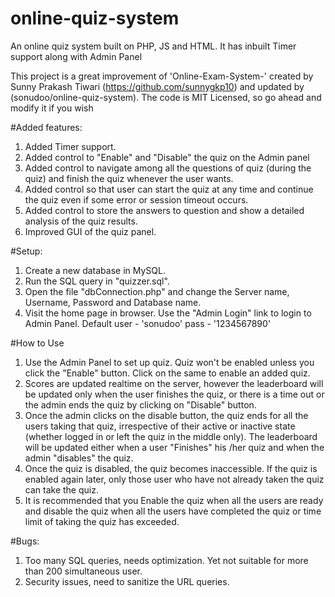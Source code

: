 # online-quiz-system
An online quiz system built on PHP, JS and HTML. It has inbuilt Timer support along with Admin Panel

This project is a great improvement of 'Online-Exam-System-' created by Sunny Prakash Tiwari (https://github.com/sunnygkp10) and updated by (sonudoo/online-quiz-system). The code is MIT Licensed, so go ahead and modify it if you wish

#Added features: 

1. Added Timer support.
2. Added control to "Enable" and "Disable" the quiz on the Admin panel
3. Added control to navigate among all the questions of quiz (during the quiz) and finish the quiz whenever the user wants.
4. Added control so that user can start the quiz at any time and continue the quiz even if some error or session timeout occurs.
5. Added control to store the answers to question and show a detailed analysis of the quiz results.
6. Improved GUI of the quiz panel.

#Setup:

1. Create a new database in MySQL.
2. Run the SQL query in "quizzer.sql".
3. Open the file "dbConnection.php" and change the Server name, Username, Password and Database name.
3. Visit the home page in browser. Use the "Admin Login" link to login to Admin Panel. Default user - 'sonudoo' pass - '1234567890'

#How to Use

1. Use the Admin Panel to set up quiz. Quiz won't be enabled unless you click the "Enable" button. Click on the same to enable an added quiz.
2. Scores are updated realtime on the server, however the leaderboard will be updated only when the user finishes the quiz, or there is a time out or the admin ends the quiz by clicking on "Disable" button.
3. Once the admin clicks on the disable button, the quiz ends for all the users taking that quiz, irrespective of their active or inactive state (whether logged in or left the quiz in the middle only). The leaderboard will be updated either when a user "Finishes" his /her quiz and when the admin "disables" the quiz. 
4. Once the quiz is disabled, the quiz becomes inaccessible. If the quiz is enabled again later, only those user who have not already taken the quiz can take the quiz.
5. It is recommended that you Enable the quiz when all the users are ready and disable the quiz when all the users have completed the quiz or time limit of taking the quiz has exceeded.

#Bugs:

1. Too many SQL queries, needs optimization. Yet not suitable for more than 200 simultaneous user.
2. Security issues, need to sanitize the URL queries.
